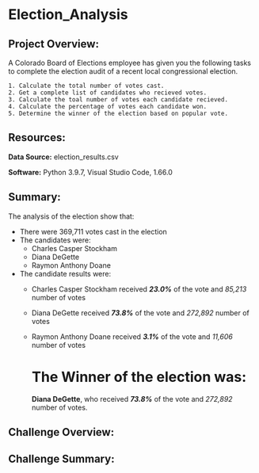 # Election_Analysis



## Project Overview:

A Colorado Board of Elections employee has given you the following tasks to complete the election audit of a recent local congressional election.

    1. Calculate the total number of votes cast.
    2. Get a complete list of candidates who recieved votes.
    3. Calculate the toal number of votes each candidate recieved.
    4. Calculate the percentage of votes each candidate won.
    5. Determine the winner of the election based on popular vote.

## Resources:

**Data Source:** election_results.csv

**Software:** Python 3.9.7, Visual Studio Code, 1.66.0

## Summary:

The analysis of the election show that:
* There were 369,711 votes cast in the election
* The candidates were:
	- Charles Casper Stockham
	- Diana DeGette
	- Raymon Anthony Doane
* The candidate results were:
    - Charles Casper Stockham received **_23.0%_** of the vote and _85,213_ number of votes
    - Diana DeGette received **_73.8%_** of the vote and _272,892_ number of votes
    - Raymon Anthony Doane received **_3.1%_** of the vote and _11,606_ number of votes
      
        
        # The Winner of the election was:
        
      **Diana DeGette**, who received **_73.8%_** of the vote and _272,892_ number of votes.
        
## Challenge Overview:

## Challenge Summary:
